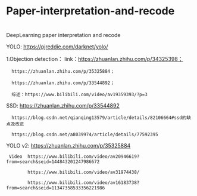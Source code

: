 # Paper-interpretation-and-recode
# 
DeepLearning paper interpretation and recode

YOLO: https://pjreddie.com/darknet/yolo/

1.Objection detection：
link：https://zhuanlan.zhihu.com/p/34325398；

      https://zhuanlan.zhihu.com/p/35325884；
      
      https://zhuanlan.zhihu.com/p/33544892；
      
      综述：https://www.bilibili.com/video/av19359393/?p=3
      
SSD:  https://zhuanlan.zhihu.com/p/33544892

      https://blog.csdn.net/qianqing13579/article/details/82106664#ssd的缺点及改进
      
      https://blog.csdn.net/a8039974/article/details/77592395


YOLO v2:    https://zhuanlan.zhihu.com/p/35325884

     Video  https://www.bilibili.com/video/av20946619?from=search&seid=144843201247986672
     
            https://www.bilibili.com/video/av31974438/
            
            https://www.bilibili.com/video/av16183738?from=search&seid=11347358533356221986
